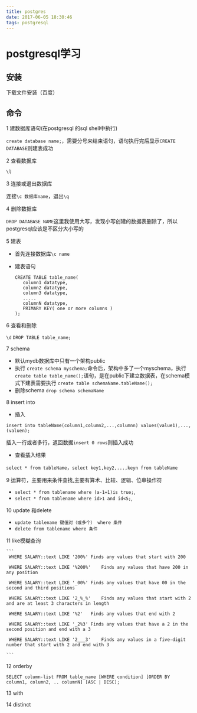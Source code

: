 ```yaml
---
title: postgres
date: 2017-06-05 18:30:46
tags: postgresql
---
```


# postgresql学习
## 安装
下载文件安装（百度）
## 命令
1 建数据库语句(在postgresql 的sql shell中执行)

 `create database name;`，需要分号来结束语句，语句执行完后显示`CREATE DATABASE`则建表成功

2 查看数据库

`\l`

3 连接或退出数据库

连接`\c 数据库name`，退出`\q`

4 删除数据库

`DROP DATABASE NAME`这里我使用大写，发现小写创建的数据表删除了，所以postgresql应该是不区分大小写的

5 建表

 - 首先连接数据库`\c name`

 - 	建表语句
 	```
	CREATE TABLE table_name(
	   column1 datatype,
	   column2 datatype,
	   column3 datatype,
	   .....
	   columnN datatype,
	   PRIMARY KEY( one or more columns )
	); 

	```

6 查看和删除

`\d` `DROP TABLE table_name;`

7 schema

- 默认mydb数据库中只有一个架构public
- 执行 `create schema myschema;`命令后，架构中多了一个myschema，执行`create table table_name();`语句，是在public下建立数据表，在schema模式下建表需要执行 `create table schemaName.tableName();`
- 删除schema `drop schema schemaName`

8 insert into

- 插入

`insert into tableName(column1,column2,...,columnn) values(value1),...,(valuen);`

插入一行或者多行，返回数据`insert 0 rows`则插入成功

- 查看插入结果

`select * from tableName`，`select key1,key2,...,keyn from tableName`

9 运算符，主要用来条件查找,主要有算术、比较、逻辑、位串操作符

- `select * from tablename where (a-1=1)is true;`,
- `select * from tablename where id>1 and id<5;`,

10 update 和delete

- `update tablename 键值对（或多个） where 条件`
- `delete from tablename where 条件`

11 like模糊查询

    ```
     WHERE SALARY::text LIKE '200%'	Finds any values that start with 200

	 WHERE SALARY::text LIKE '%200%'	Finds any values that have 200 in any position
 
	 WHERE SALARY::text LIKE '_00%'	Finds any values that have 00 in the second and third positions

	 WHERE SALARY::text LIKE '2_%_%'	Finds any values that start with 2 and are at least 3 characters in length

	 WHERE SALARY::text LIKE '%2'	Finds any values that end with 2

	 WHERE SALARY::text LIKE '_2%3'	Finds any values that have a 2 in the second position and end with a 3

	 WHERE SALARY::text LIKE '2___3'	Finds any values in a five-digit number that start with 2 and end with 3

	```

12 orderby

`SELECT column-list FROM table_name [WHERE condition] [ORDER BY column1, column2, .. columnN] [ASC | DESC];`  

13 with


14 distinct

